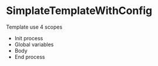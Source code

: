 # SimplateTemplateWithConfig

Template use 4 scopes

- Init process
- Global variables
- Body
- End process
